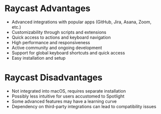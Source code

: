 # Raycast Advantages

- Advanced integrations with popular apps (GitHub, Jira, Asana, Zoom, etc.)
- Customizability through scripts and extensions
- Quick access to actions and keyboard navigation
- High performance and responsiveness
- Active community and ongoing development
- Support for global keyboard shortcuts and quick access
- Easy installation and setup

# Raycast Disadvantages


- Not integrated into macOS, requires separate installation
- Possibly less intuitive for users accustomed to Spotlight
- Some advanced features may have a learning curve
- Dependency on third-party integrations can lead to compatibility issues